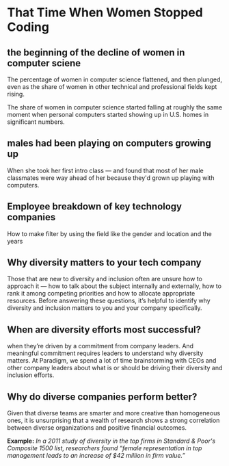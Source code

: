 # That Time When Women Stopped Coding
## the beginning of the decline of women in computer sciene

 The percentage of women in computer science flattened, and then plunged, even as the share of women in other technical and professional fields kept rising.

 The share of women in computer science started falling at roughly the same moment when personal computers started showing up in U.S. homes in significant numbers.

 ## males had been playing on computers growing up

 When she took her first intro class — and found that most of her male classmates were way ahead of her because they'd grown up playing with computers.

 ## Employee breakdown of key technology companies

 How to make filter by using the field like the gender and location and the years 

 ## Why diversity matters to your tech company

 Those that are new to diversity and inclusion often are unsure how to approach it — how to talk about the subject internally and externally, how to rank it among competing priorities and how to allocate appropriate resources. Before answering these questions, it’s helpful to identify why diversity and inclusion matters to you and your company specifically.

 ## When are diversity efforts most successful?

  when they’re driven by a commitment from company leaders. And meaningful commitment requires leaders to understand why diversity matters. At Paradigm, we spend a lot of time brainstorming with CEOs and other company leaders about what is or should be driving their diversity and inclusion efforts. 

  ## Why do diverse companies perform better?

  Given that diverse teams are smarter and more creative than homogeneous ones, it is unsurprising that a wealth of research shows a strong correlation between diverse organizations and positive financial outcomes. 
  
  **Example:**
         _In a 2011 study of diversity in the top firms in Standard & Poor's   Composite 1500 list, researchers found “female representation in top management leads to an increase of $42 million in firm value.”_





